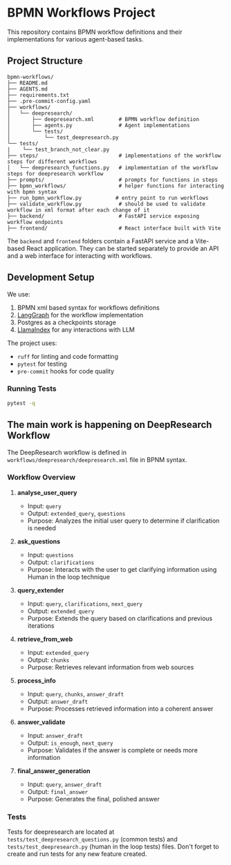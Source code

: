 # BPMN Workflows Project

This repository contains BPMN workflow definitions and their implementations for various agent-based tasks.

## Project Structure

```
bpmn-workflows/
├── README.md
├── AGENTS.md
├── requirements.txt
├── .pre-commit-config.yaml
├── workflows/
│   └── deepresearch/
│       ├── deepresearch.xml        # BPMN workflow definition
│       ├── agents.py               # Agent implementations
│       └── tests/
│           └── test_deepresearch.py
└── tests/
|    └── test_branch_not_clear.py      
├── steps/                          # implementations of the workflow steps for different workflows
│   └── deepresearch_functions.py   # implementation of the workflow steps for deepresearch workflow
├── prompts/                        # prompts for functions in steps
├── bpmn_workflows/                 # helper functions for interacting with bpmn syntax
├── run_bpmn_workflow.py           # entry point to run workflows
├── validate_workflow.py            # should be used to validate workflow in xml format after each change of it
├── backend/                        # FastAPI service exposing workflow endpoints
├── frontend/                       # React interface built with Vite
```

The `backend` and `frontend` folders contain a FastAPI service and a Vite-based
React application. They can be started separately to provide an API and a web
interface for interacting with workflows.

## Development Setup

We use:

1. BPMN xml based syntax for workflows definitions
2. [LangGraph](https://langchain-ai.github.io/langgraph/concepts/why-langgraph/) for the workflow implementation
3. Postgres as a checkpoints storage
4. [LlamaIndex](https://docs.llamaindex.ai/en/stable/) for any interactions with LLM

The project uses:

- `ruff` for linting and code formatting
- `pytest` for testing
- `pre-commit` hooks for code quality

### Running Tests

```bash
pytest -q
```

## The main work is happening on DeepResearch Workflow

The DeepResearch workflow is defined in `workflows/deepresearch/deepresearch.xml` file in BPNM syntax. 

### Workflow Overview

1. **analyse_user_query**
   - Input: `query`
   - Output: `extended_query`, `questions`
   - Purpose: Analyzes the initial user query to determine if clarification is needed

2. **ask_questions**
   - Input: `questions`
   - Output: `clarifications`
   - Purpose: Interacts with the user to get clarifying information using Human in the loop technique

3. **query_extender**
   - Input: `query`, `clarifications`, `next_query`
   - Output: `extended_query`
   - Purpose: Extends the query based on clarifications and previous iterations

4. **retrieve_from_web**
   - Input: `extended_query`
   - Output: `chunks`
   - Purpose: Retrieves relevant information from web sources

5. **process_info**
   - Input: `query`, `chunks`, `answer_draft`
   - Output: `answer_draft`
   - Purpose: Processes retrieved information into a coherent answer

6. **answer_validate**
   - Input: `answer_draft`
   - Output: `is_enough`, `next_query`
   - Purpose: Validates if the answer is complete or needs more information

7. **final_answer_generation**
   - Input: `query`, `answer_draft`
   - Output: `final_answer`
   - Purpose: Generates the final, polished answer

### Tests
Tests for deepresearch are located at `tests/test_deepresearch_questions.py` (common tests) and `tests/test_deepresearch.py` (human in the loop tests) files.
Don't forget to create and run tests for any new feature created. 

